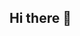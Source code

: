 ## Hi there 👋

<!--
**MIlleSouzza/MIlleSouzza** is a ✨ _special_ ✨ repository because its `README.md` (this file) appears on your GitHub profile.

Boas vindas ao meu perfil 💙💙
Meu nome é Emille Sousa 

Estou estudando na Alura
Estou me desenvolvendo na linguagem JavaScript
Utilizo esse espaço para minha organização e compartilhamento dos meu projetos desenvolvidos
Você pode entrar em contato comigo 📫
0000114671489SP@al.educacao.sp.gov.br

emillesilvasousa180209@gmail.com
> Escrito por Alura Start
